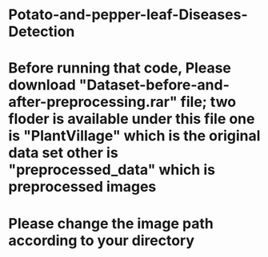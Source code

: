 # Potato-and-pepper-leaf-Diseases-Detection
# Before running that code, Please download "Dataset-before-and-after-preprocessing.rar" file; two floder is available under this file one is "PlantVillage" which is the original data set other is "preprocessed_data"  which is preprocessed images
# Please change the image path according to your directory 

